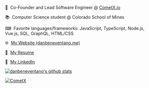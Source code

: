 📢 &nbsp;Co-Founder and Lead Software Engineer @ [CometX.io](https://cometx.io)

📚 &nbsp;Computer Science student @ Colorado School of Mines

⌨ &nbsp;Favorite languages/frameworks: JavaScript, TypeScript, Node.js, Vue.js, SQL, GraphQL, HTML/CSS

🌐 &nbsp;[My Website (danbeneventano.me)](https://danbeneventano.me)

📄 &nbsp;[My Resume](https://resume.danbeneventano.me)

🔗 &nbsp;[My LinkedIn](https://www.linkedin.com/in/danbeneventano)

[![danbeneventano's github stats](https://github-readme-stats.vercel.app/api?username=danbeneventano&count_private=true&include_all_commits=true&hide_rank=true&show_icons=true&hide=stars)](https://github.com/danbeneventano)

[![CometX](https://github-readme-stats.vercel.app/api/pin/?username=comet-app&repo=cometx&show_owner=true)](https://github.com/comet-app/cometx)
